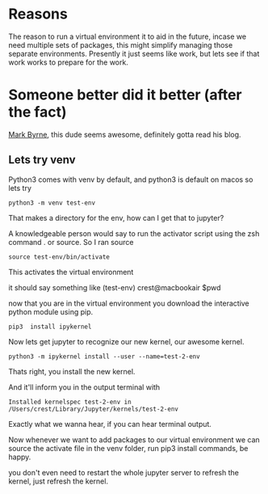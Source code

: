 # Reasons
The reason to run a virtual environment it to aid in the future, incase we need multiple sets of packages, this might simplify managing those separate environments. Presently it just seems like work, but lets see if that work works to prepare for the work.

# Someone better did it better (after the fact)

[Mark Byrne](https://markbyrne.us/author/markbyrne-usaf/), this dude seems awesome, definitely gotta read his blog. 
## Lets try venv
Python3 comes with venv by default, and python3 is default on macos so lets try 

```
python3 -m venv test-env
```

That makes a directory for the env, how can I get that to jupyter?

A knowledgeable person would say to run the activator script using the zsh command . or source.
So I ran source

```
source test-env/bin/activate
```

This activates the virtual environment

it should say something like 
(test-env) crest@macbookair $pwd

now that you are in the virtual environment you download the interactive python module using pip.

```
pip3  install ipykernel
```

Now lets get jupyter to recognize our new kernel, our awesome kernel.

```
python3 -m ipykernel install --user --name=test-2-env
```

Thats right, you install the new kernel.

And it'll inform you in the output terminal with

```
Installed kernelspec test-2-env in /Users/crest/Library/Jupyter/kernels/test-2-env
```

Exactly what we wanna hear, if you can hear terminal output.

Now whenever we want to add packages to our virtual environment we can source the activate file in the venv folder, run pip3 install commands, be happy.

you don't even need to restart the whole jupyter server to refresh the kernel, just refresh the kernel.